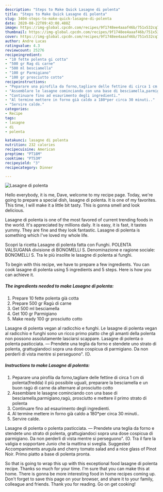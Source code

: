 ```yaml
---
description: "Steps to Make Quick Lasagne di polenta"
title: "Steps to Make Quick Lasagne di polenta"
slug: 3404-steps-to-make-quick-lasagne-di-polenta
date: 2020-08-22T09:43:08.488Z
image: https://img-global.cpcdn.com/recipes/9f1748ee4aaaf46b/751x532cq70/lasagne-di-polenta-recipe-main-photo.jpg
thumbnail: https://img-global.cpcdn.com/recipes/9f1748ee4aaaf46b/751x532cq70/lasagne-di-polenta-recipe-main-photo.jpg
cover: https://img-global.cpcdn.com/recipes/9f1748ee4aaaf46b/751x532cq70/lasagne-di-polenta-recipe-main-photo.jpg
author: Andre Lucas
ratingvalue: 4.3
reviewcount: 25276
recipeingredient:
- "10 fette polenta gi cotta"
- "500 gr Rag di carne"
- "500 ml besciamella"
- "100 gr Parmigiano"
- "100 gr prosciutto cotto"
recipeinstructions:
- "Peparare una pirofila da forno,tagliare delle fettine di circa 1 cm di polenta(fredda) il più possibile uguali, preparare la besciamella e un buon ragù di carne da alternare al prosciutto cotto"
- "Assemblare le lasagne cominciando con una base di besciamella,parmigiano,ragù, prosciutto e mettere il primo strato di polenta"
- "Continuare fino ad esaurimento degli ingredienti."
- "Al termine mettere in forno già caldo a 180*per circa 30 minuti.."
- "Servire calde."
categories:
- Recipe
tags:
- lasagne
- di
- polenta

katakunci: lasagne di polenta 
nutrition: 232 calories
recipecuisine: American
preptime: "PT18M"
cooktime: "PT53M"
recipeyield: "3"
recipecategory: Dinner

---
```



![Lasagne di polenta](https://img-global.cpcdn.com/recipes/9f1748ee4aaaf46b/751x532cq70/lasagne-di-polenta-recipe-main-photo.jpg)

Hello everybody, it is me, Dave, welcome to my recipe page. Today, we're going to prepare a special dish, lasagne di polenta. It is one of my favorites. This time, I will make it a little bit tasty. This is gonna smell and look delicious.

Lasagne di polenta is one of the most favored of current trending foods in the world. It's appreciated by millions daily. It is easy, it is fast, it tastes yummy. They are fine and they look fantastic. Lasagne di polenta is something which I've loved my whole life.

Scopri la ricetta Lasagne di polenta fatta con Funghi. POLENTA VALSUGANA divisione di BONOMELLI S. Denominazione e ragione sociale: BONOMELLI S. Tra le più insolite le lasagne di polenta ai funghi.


To begin with this recipe, we have to prepare a few ingredients. You can cook lasagne di polenta using 5 ingredients and 5 steps. Here is how you can achieve it.

<!--inarticleads1-->

##### The ingredients needed to make Lasagne di polenta:

1. Prepare 10 fette polenta già cotta
1. Prepare 500 gr Ragù di carne
1. Get 500 ml besciamella
1. Get 100 gr Parmigiano
1. Make ready 100 gr prosciutto cotto


Lasagne di polenta vegan al radicchio e funghi. Le lasagne di polenta vegan al radicchio e funghi sono un ricco primo piatto che gli amanti della polenta non possono assolutamente lasciarsi scappare. Lasagne di polenta o polenta pasticciata. — Prendete una teglia da forno e stendete uno strato di polenta, grattugiandoci sopra una dose cospicua di parmigiano. Da non perderli di vista mentre si perseguono&#34;. (O. 

<!--inarticleads2-->

##### Instructions to make Lasagne di polenta:

1. Peparare una pirofila da forno,tagliare delle fettine di circa 1 cm di polenta(fredda) il più possibile uguali, preparare la besciamella e un buon ragù di carne da alternare al prosciutto cotto
1. Assemblare le lasagne cominciando con una base di besciamella,parmigiano,ragù, prosciutto e mettere il primo strato di polenta
1. Continuare fino ad esaurimento degli ingredienti.
1. Al termine mettere in forno già caldo a 180*per circa 30 minuti..
1. Servire calde.


Lasagne di polenta o polenta pasticciata. — Prendete una teglia da forno e stendete uno strato di polenta, grattugiandoci sopra una dose cospicua di parmigiano. Da non perderli di vista mentre si perseguono&#34;. (O. Tra il fare la valigia e sopportare Junio che la mattina si sveglia. Suggested Accompaniments arugula and cherry tomato salad and a nice glass of Pinot Noir. Primo piatto a base di polenta pronta. 

So that is going to wrap this up with this exceptional food lasagne di polenta recipe. Thanks so much for your time. I'm sure that you can make this at home. There is gonna be more interesting food in home recipes coming up. Don't forget to save this page on your browser, and share it to your family, colleague and friends. Thank you for reading. Go on get cooking!
